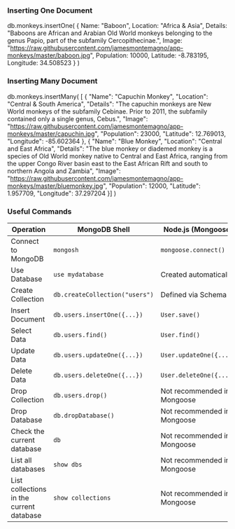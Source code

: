 ### Inserting One Document 

db.monkeys.insertOne(
{
Name: "Baboon",
    Location: "Africa & Asia",
    Details: "Baboons are African and Arabian Old World monkeys belonging to the genus Papio, part of the subfamily Cercopithecinae.",
    Image: "https://raw.githubusercontent.com/jamesmontemagno/app-monkeys/master/baboon.jpg",
    Population: 10000,
    Latitude: -8.783195,
    Longitude: 34.508523
}
)

### Inserting Many Document 

db.monkeys.insertMany(
[
{
    "Name": "Capuchin Monkey",
    "Location": "Central & South America",
    "Details": "The capuchin monkeys are New World monkeys of the subfamily Cebinae. Prior to 2011, the subfamily contained only a single genus, Cebus.",
    "Image": "https://raw.githubusercontent.com/jamesmontemagno/app-monkeys/master/capuchin.jpg",
    "Population": 23000,
    "Latitude": 12.769013,
    "Longitude": -85.602364
  },
  {
    "Name": "Blue Monkey",
    "Location": "Central and East Africa",
    "Details": "The blue monkey or diademed monkey is a species of Old World monkey native to Central and East Africa, ranging from the upper Congo River basin east to the East African Rift and south to northern Angola and Zambia",
    "Image": "https://raw.githubusercontent.com/jamesmontemagno/app-monkeys/master/bluemonkey.jpg",
    "Population": 12000,
    "Latitude": 1.957709,
    "Longitude": 37.297204
  }]
)


### Useful Commands

| Operation            | MongoDB Shell                  | Node.js (Mongoose)            |
|----------------------|--------------------------------|------------------------------|
| Connect to MongoDB  | `mongosh`                     | `mongoose.connect()`        |
| Use Database        | `use mydatabase`              | Created automatically       |
| Create Collection   | `db.createCollection("users")` | Defined via Schema          |
| Insert Document     | `db.users.insertOne({...})`   | `User.save()`               |
| Select Data         | `db.users.find()`             | `User.find()`               |
| Update Data         | `db.users.updateOne({...})`   | `User.updateOne({...})`     |
| Delete Data         | `db.users.deleteOne({...})`   | `User.deleteOne({...})`     |
| Drop Collection     | `db.users.drop()`             | Not recommended in Mongoose |
| Drop Database       | `db.dropDatabase()`           | Not recommended in Mongoose |
| Check the current database       | `db`                          | Not recommended in Mongoose |
| List all databases      | `show dbs`            | Not recommended in Mongoose |
| List collections in the current database       | `show collections`           | Not recommended in Mongoose |


